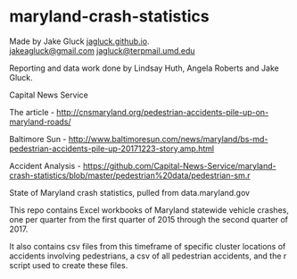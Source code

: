 # maryland-crash-statistics

Made by Jake Gluck [jagluck.github.io](jagluck.github.io).   
jakeagluck@gmail.com jagluck@terpmail.umd.edu

Reporting and data work done by Lindsay Huth, Angela Roberts and Jake Gluck.

Capital News Service

The article - http://cnsmaryland.org/pedestrian-accidents-pile-up-on-maryland-roads/

Baltimore Sun - http://www.baltimoresun.com/news/maryland/bs-md-pedestrian-accidents-pile-up-20171223-story,amp.html

Accident Analysis - https://github.com/Capital-News-Service/maryland-crash-statistics/blob/master/pedestrian%20data/pedestrian-sm.r

State of Maryland crash statistics, pulled from data.maryland.gov

This repo contains Excel workbooks of Maryland statewide vehicle crashes, one per quarter from the first quarter of 2015 through the second quarter of 2017.

It also contains csv files from this timeframe of specific cluster locations of accidents involving pedestrians, a csv of all pedestrian accidents, and the r script used to create these files.
